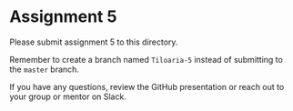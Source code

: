 # Assignment 5

Please submit assignment 5 to this directory.

Remember to create a branch named `Tiloaria-5` 
instead of submitting to the `master` branch.

If you have any questions, review the GitHub presentation or reach
out to your group or mentor on Slack.
